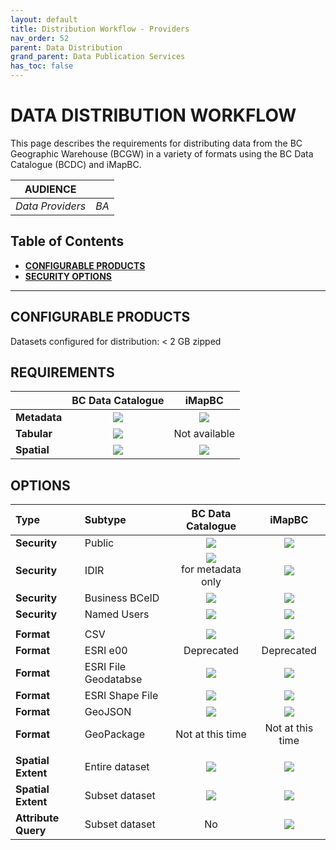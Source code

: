 ```yaml
---
layout: default
title: Distribution Workflow - Providers
nav_order: 52
parent: Data Distribution
grand_parent: Data Publication Services
has_toc: false
---
```


# DATA DISTRIBUTION WORKFLOW

This page describes the requirements for distributing data from the BC Geographic Warehouse (BCGW) in a variety of formats using the BC Data Catalogue (BCDC) and iMapBC.

|**AUDIENCE**|  |
|:---:|:---:|
| *Data Providers* | *BA* |

## Table of Contents
+ [**CONFIGURABLE PRODUCTS**](#how-to-order-data)
+ [**SECURITY OPTIONS**](#security-options)

-----------------------

## CONFIGURABLE PRODUCTS
Datasets configured for distribution: < 2 GB zipped 

## REQUIREMENTS
| | BC Data Catalogue | iMapBC | 
|:---|:---:|:---:|
|**Metadata** | ![](/images/green_check.png) | ![](/images/green_check.png) 
|**Tabular** | ![](/images/green_check.png) | Not available
|**Spatial** | ![](/images/green_check.png) | ![](/images/green_check.png)

## OPTIONS

|Type|Subtype | BC Data Catalogue | iMapBC | 
|:---|:---|:---:|:---:|
|**Security** | Public | ![](/images/green_check.png) | ![](/images/green_check.png)  | ![](/images/green_check.png) <br /> for spatial data presented in iMap | 
|**Security** | IDIR	| ![](/images/green_check.png) <br /> for metadata only | ![](/images/green_check.png) 
|**Security** | Business BCeID | ![](/images/grey_dash.png) | ![](/images/green_check.png) 
|**Security** | Named Users | ![](/images/green_check.png) | ![](/images/green_check.png) | 
||
|**Format** | CSV | ![](/images/green_check.png) | ![](/images/green_check.png)
|**Format** | ESRI e00 | Deprecated | Deprecated
|**Format** | ESRI File Geodatabse | ![](/images/green_check.png) | ![](/images/green_check.png)
|**Format** | ESRI Shape File | ![](/images/green_check.png) | ![](/images/green_check.png)
|**Format** | GeoJSON | ![](/images/green_check.png) | ![](/images/green_check.png)
|**Format** | GeoPackage |Not at this time| Not at this time
||
|**Spatial Extent** | Entire dataset | ![](/images/green_check.png) | ![](/images/green_check.png) 
|**Spatial Extent** | Subset dataset | ![](/images/grey_dash.png) | ![](/images/green_check.png) 
|**Attribute Query** | Subset dataset | No | ![](/images/green_check.png) 
